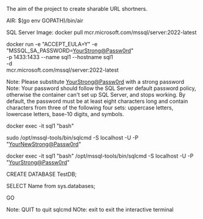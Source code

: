 The aim of the project to create sharable URL shortners.

AIR: $(go env GOPATH)/bin/air

SQL Server Image: docker pull mcr.microsoft.com/mssql/server:2022-latest

docker run -e "ACCEPT_EULA=Y" -e "MSSQL_SA_PASSWORD=<YourStrong@Passw0rd>" \
   -p 1433:1433 --name sql1 --hostname sql1 \
   -d \
   mcr.microsoft.com/mssql/server:2022-latest

Note: Please substitute <YourStrong@Passw0rd> with a strong password
Note: Your password should follow the SQL Server default password policy, otherwise the container can't set up SQL Server, and stops working. By default, the password must be at least eight characters long and contain characters from three of the following four sets: uppercase letters, lowercase letters, base-10 digits, and symbols.

docker exec -it sql1 "bash"

sudo /opt/mssql-tools/bin/sqlcmd -S localhost -U <userid> -P "<YourNewStrong@Passw0rd>"


docker exec -it sql1 "bash"
/opt/mssql-tools/bin/sqlcmd -S localhost -U <userid> -P "<YourStrong@Passw0rd>"

CREATE DATABASE TestDB;

SELECT Name from sys.databases;

GO

Note: QUIT to quit sqlcmd
NOte: exit to exit the interactive terminal
